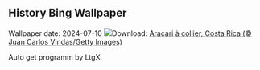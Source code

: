 ## History Bing Wallpaper
Wallpaper date: 2024-07-10
![](https://www.bing.com/th?id=OHR.CollaredAracari_FR-FR3432712660_UHD.jpg&w=1000)Download: [Araçari à collier, Costa Rica (© Juan Carlos Vindas/Getty Images)](https://www.bing.com/th?id=OHR.CollaredAracari_FR-FR3432712660_UHD.jpg)

Auto get programm by LtgX
